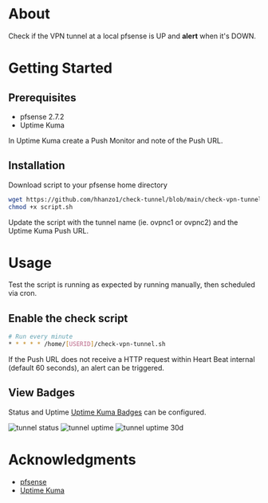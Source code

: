 # About
Check if the VPN tunnel at a local pfsense is UP and **alert** when it's DOWN.

# Getting Started
## Prerequisites

* pfsense 2.7.2
* Uptime Kuma 

In Uptime Kuma create a Push Monitor and note of the Push URL.

## Installation
Download script to your pfsense home directory
```bash
wget https://github.com/hhanzo1/check-tunnel/blob/main/check-vpn-tunnel.sh
chmod +x script.sh
```
Update the script with the tunnel name (ie. ovpnc1 or ovpnc2) and the Uptime Kuma Push URL.

# Usage
Test the script is running as expected by running manually, then scheduled via cron.

## Enable the check script
```bash
# Run every minute
* * * * * /home/[USERID]/check-vpn-tunnel.sh
```
If the Push URL does not receive a HTTP request within Heart Beat internal (default 60 seconds), an alert can be triggered.

## View Badges
Status and Uptime [Uptime Kuma Badges](https://github.com/louislam/uptime-kuma/wiki/Badge) can be configured.

![tunnel status](https://uptime.netwrk8.com/api/badge/12/status)
![tunnel uptime](https://uptime.netwrk8.com/api/badge/12/uptime)
![tunnel uptime 30d](https://uptime.netwrk8.com/api/badge/12/uptime/720?label=Uptime(30d)&labelSuffix=d)

# Acknowledgments
* [pfsense](https://www.pfsense.org/)
* [Uptime Kuma](https://github.com/louislam/uptime-kuma)

